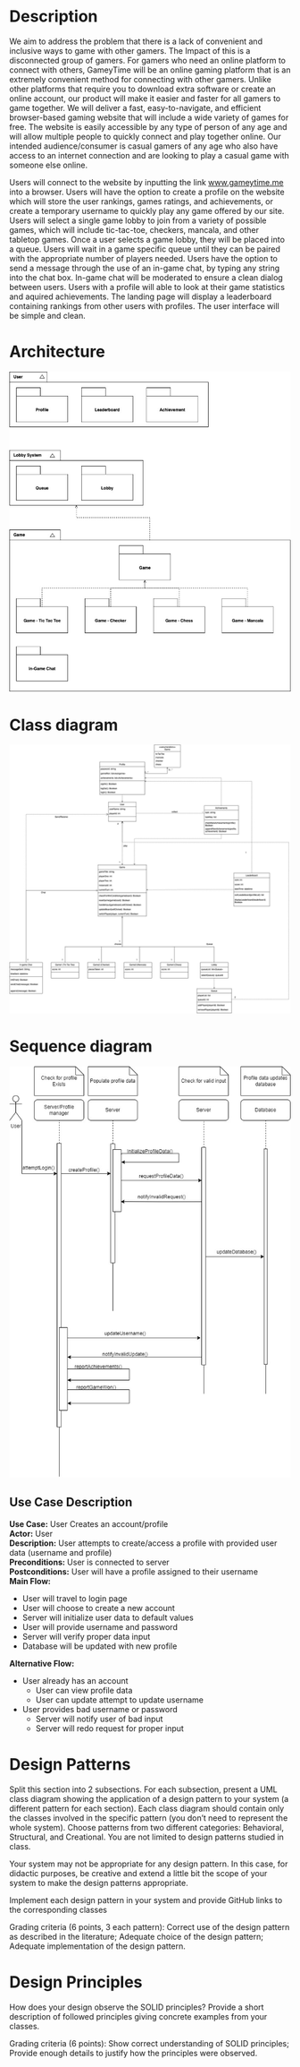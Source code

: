 # Description
We aim to address the problem that there is a lack of convenient and inclusive ways to game with other gamers. The Impact of this is a disconnected group of gamers. For gamers who need an online platform to connect with others, GameyTime will be an online gaming platform that is an extremely convenient method for connecting with other gamers. Unlike other platforms that require you to download extra software or create an online account, our product will make it easier and faster for all gamers to game together. We will deliver a fast, easy-to-navigate, and efficient browser-based gaming website that will include a wide variety of games for free. The website is easily accessible by any type of person of any age and will allow multiple people to quickly connect and play together online. Our intended audience/consumer is casual gamers of any age who also have access to an internet connection and are looking to play a casual game with someone else online.
 
Users will connect to the website by inputting the link www.gameytime.me into a browser. Users will have the option to create a profile on the website which will store the user rankings, games ratings, and achievements, or create a temporary username to quickly play any game offered by our site. Users will select a single game lobby to join from a variety of possible games, which will include tic-tac-toe, checkers, mancala, and other tabletop games. Once a user selects a game lobby, they will be placed into a queue. Users will wait in a game specific queue until they can be paired with the appropriate number of players needed. Users have the option to send a message through the use of an in-game chat, by typing any string into the chat box. In-game chat will be moderated to ensure a clean dialog between users. Users with a profile will able to look at their game statistics and aquired achievements. The landing page will display a leaderboard containing rankings from other users with profiles. The user interface will be simple and clean.

# Architecture
![Package UML Diagram](Images/package-diagram.jpg)

# Class diagram
![Class Diagram](Images/gameytime-umldiagram-d5.jpg)

# Sequence diagram
![Sequence Diagram](Images/D5_SequenceDiagram.jpg)

## Use Case Description
**Use Case:** User Creates an account/profile  
**Actor:** User  
**Description:** User attempts to create/access a profile with provided user data (username and profile)  
**Preconditions:** User is connected to server  
**Postconditions:** User will have a profile assigned to their username  
**Main Flow:**  
- User will travel to login page
- User will choose to create a new account
- Server will initialize user data to default values
- User will provide username and password
- Server will verify proper data input
- Database will be updated with new profile  
  
**Alternative Flow:**  
- User already has an account
  - User can view profile data
  - User can update attempt to update username
- User provides bad username or password
  - Server will notify user of bad input
  - Server will redo request for proper input


# Design Patterns
Split this section into 2 subsections. For each subsection, present a UML class diagram showing the application of a design pattern to your system (a different pattern for each section). Each class diagram should contain only the classes involved in the specific pattern (you don’t need to represent the whole system). Choose patterns from two different categories: Behavioral, Structural, and Creational. You are not limited to design patterns studied in class. 

Your system may not be appropriate for any design pattern. In this case, for didactic purposes, be creative and extend a little bit the scope of your system to make the design patterns appropriate. 

Implement each design pattern in your system and provide GitHub links to the corresponding classes

Grading criteria (6 points, 3 each pattern): Correct use of the design pattern as described in the literature; Adequate choice of the design pattern; Adequate implementation of the design pattern.

# Design Principles
How does your design observe the SOLID principles? Provide a short description of followed principles giving concrete examples from your classes. 

Grading criteria (6 points): Show correct understanding of SOLID principles; Provide enough details to justify how the principles were observed.

